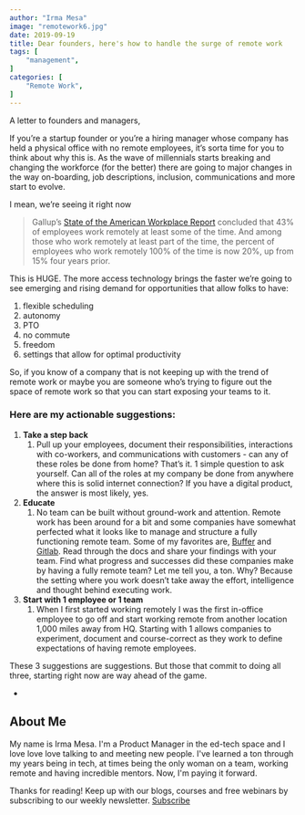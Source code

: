 ```yaml
---
author: "Irma Mesa"
image: "remotework6.jpg"
date: 2019-09-19
title: Dear founders, here's how to handle the surge of remote work
tags: [
    "management",
]
categories: [
    "Remote Work",
]
---
```


A letter to founders and managers,

<!--more-->

If you’re a startup founder or you’re a hiring manager whose company has held a physical office with no remote employees, it’s sorta time for you to think about why this is. As the wave of millennials starts breaking and changing the workforce (for the better) there are going to major changes in the way on-boarding, job descriptions, inclusion, communications and more start to evolve.

I mean, we’re seeing it right now

> Gallup’s [State of the American Workplace Report](https://www.gallup.com/workplace/238085/state-american-workplace-report-2017.aspx) concluded that 43% of employees work remotely at least some of the time. And among those who work remotely at least part of the time, the percent of employees who work remotely 100% of the time is now 20%, up from 15% four years prior.

This is HUGE. The more access technology brings the faster we’re going to see emerging and rising demand for opportunities that allow folks to have:

1. flexible scheduling
2. autonomy
3. PTO
4. no commute
5. freedom
6. settings that allow for optimal productivity

So, if you know of a company that is not keeping up with the trend of remote work or maybe you are someone who’s trying to figure out the space of remote work so that you can start exposing your teams to it.

### Here are my actionable suggestions:

1. **Take a step back**
   1. Pull up your employees, document their responsibilities, interactions with co-workers, and communications with customers - can any of these roles be done from home? That’s it. 1 simple question to ask yourself. Can all of the roles at my company be done from anywhere where this is solid internet connection? If you have a digital product, the answer is most likely, yes.
2. **Educate**
   1. No team can be built without ground-work and attention. Remote work has been around for a bit and some companies have somewhat perfected what it looks like to manage and structure a fully functioning remote team. Some of my favorites are, [Buffer](https://remote.co/company/buffer/) and [Gitlab](https://about.gitlab.com/company/culture/all-remote/). Read through the docs and share your findings with your team. Find what progress and successes did these companies make by having a fully remote team? Let me tell you, a ton. Why? Because the setting where you work doesn’t take away the effort, intelligence and thought behind executing work.
3. **Start with 1 employee or 1 team**
   1. When I first started working remotely I was the first in-office employee to go off and start working remote from another location 1,000 miles away from HQ. Starting with 1 allows companies to experiment, document and course-correct as they work to define expectations of having remote employees.

These 3 suggestions are suggestions. But those that commit to doing all three, starting right now are way ahead of the game.

-

## About Me

My name is Irma Mesa. I'm a Product Manager in the ed-tech space and I love love love talking to and meeting new people. I've learned a ton through my years being in tech, at times being the only woman on a team, working remote and having incredible mentors. Now, I'm paying it forward.

Thanks for reading! Keep up with our blogs, courses and free webinars by subscribing to our weekly newsletter. [Subscribe](https://theweeklyhuman.substack.com/)
